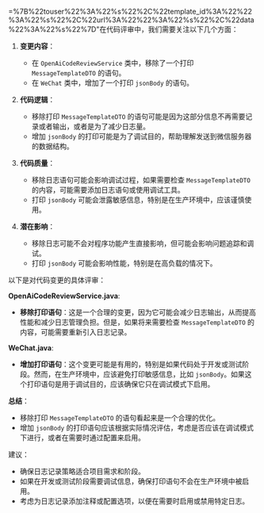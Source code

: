 =%7B%22touser%22%3A%22%s%22%2C%22template_id%3A%22%22%3A%22%s%22%2C%22url%3A%22%22%3A%22%s%22%2C%22data%22%3A%22%s%22%7D"在代码评审中，我们需要关注以下几个方面：

1. **变更内容**：
   - 在 `OpenAiCodeReviewService` 类中，移除了一个打印 `MessageTemplateDTO` 的语句。
   - 在 `WeChat` 类中，增加了一个打印 `jsonBody` 的语句。

2. **代码逻辑**：
   - 移除打印 `MessageTemplateDTO` 的语句可能是因为这部分信息不再需要记录或者输出，或者是为了减少日志量。
   - 增加 `jsonBody` 的打印可能是为了调试目的，帮助理解发送到微信服务器的数据结构。

3. **代码质量**：
   - 移除日志语句可能会影响调试过程，如果需要检查 `MessageTemplateDTO` 的内容，可能需要添加日志语句或使用调试工具。
   - 打印 `jsonBody` 可能会泄露敏感信息，特别是在生产环境中，应该谨慎使用。

4. **潜在影响**：
   - 移除日志可能不会对程序功能产生直接影响，但可能会影响问题追踪和调试。
   - 打印 `jsonBody` 可能会影响性能，特别是在高负载的情况下。

以下是对代码变更的具体评审：

**OpenAiCodeReviewService.java**:
- **移除打印语句**：这是一个合理的变更，因为它可能会减少日志输出，从而提高性能和减少日志管理负担。但是，如果将来需要检查 `MessageTemplateDTO` 的内容，可能需要重新引入日志记录。

**WeChat.java**:
- **增加打印语句**：这个变更可能是有用的，特别是如果代码处于开发或测试阶段。然而，在生产环境中，应该避免打印敏感信息，比如 `jsonBody`。如果这个打印语句是用于调试目的，应该确保它只在调试模式下启用。

**总结**：
- 移除打印 `MessageTemplateDTO` 的语句看起来是一个合理的优化。
- 增加 `jsonBody` 的打印语句应该根据实际情况评估，考虑是否应该在调试模式下进行，或者在需要时通过配置来启用。

建议：
- 确保日志记录策略适合项目需求和阶段。
- 如果在开发或测试阶段需要调试信息，确保打印语句不会在生产环境中被启用。
- 考虑为日志记录添加注释或配置选项，以便在需要时启用或禁用特定日志。